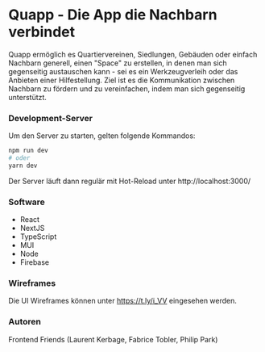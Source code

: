 # Quapp - Die App die Nachbarn verbindet
Quapp ermöglich es Quartiervereinen, Siedlungen, Gebäuden oder einfach Nachbarn generell, einen "Space" zu erstellen, in denen man sich gegenseitig austauschen kann - sei es ein Werkzeugverleih oder das Anbieten einer Hilfestellung. Ziel ist es die Kommunikation zwischen Nachbarn zu fördern und zu vereinfachen, indem man sich gegenseitig unterstützt.

### Development-Server
Um den Server zu starten, gelten folgende Kommandos:

```bash
npm run dev
# oder
yarn dev
```
Der Server läuft dann regulär mit Hot-Reload unter http://localhost:3000/

### Software
- React
- NextJS
- TypeScript
- MUI
- Node
- Firebase

### Wireframes
Die UI Wireframes können unter https://t.ly/i_VV eingesehen werden.

### Autoren
Frontend Friends (Laurent Kerbage, Fabrice Tobler, Philip Park)
